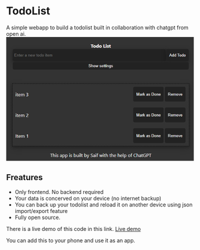 # TodoList
A simple webapp to build a todolist built in collaboration with chatgpt from open ai.
![Todo list](img/Todolist.png)

## Freatures
- Only frontend. No backend required
- Your data is concerved on your device (no internet backup)
- You can back up your todolist and reload it on another device using json import/export feature
- Fully open source.

There is a live demo of this code in this link.
[Live demo](https://parisneo.github.io/TodoList/)

You can add this to your phone and use it as an app.
